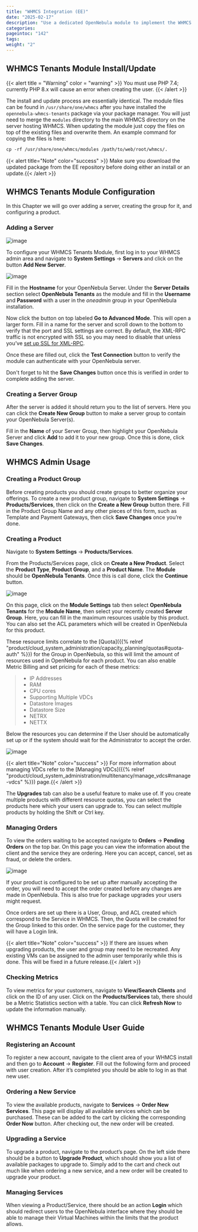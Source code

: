 ```yaml
---
title: "WHMCS Integration (EE)"
date: "2025-02-17"
description: "Use a dedicated OpenNebula module to implement the WHMCS web host billing automation solution"
categories:
pageintoc: "142"
tags:
weight: "2"
---
```


<a id="whmcs-tenants"></a>

<a id="whmcs-tenants-index"></a>

<!--# WHMCS Tenants Module (EE) -->
<a id="whmcs-tenants-instcfg"></a>

## WHMCS Tenants Module Install/Update

{{< alert title = "Warning" color = "warning" >}}
You must use PHP 7.4; currently PHP 8.x will cause an error when creating the user.
{{< /alert >}}

The install and update process are essentially identical. The module files can be found in  `/usr/share/one/whmcs` after you have installed the `opennebula-whmcs-tenants` package via your package manager. You will just need to merge the `modules` directory to the main WHMCS directory on the server hosting WHMCS. When updating the module just copy the files on top of the existing files and overwrite them. An example command for copying the files is here:

```default
cp -rf /usr/share/one/whmcs/modules /path/to/web/root/whmcs/.
```

{{< alert title="Note" color="success" >}}
Make sure you download the updated package from the EE repository before doing either an install or an update.{{< /alert >}} 

## WHMCS Tenants Module Configuration

In this Chapter we will go over adding a server, creating the group for it, and configuring a product.

### Adding a Server

![image](/images/whmcs_tenants_system_settings.png)

To configure your WHMCS Tenants Module, first log in to your WHMCS admin area and navigate to **System Settings** -> **Servers** and click on the button **Add New Server**.

![image](/images/whmcs_tenants_add_server.png)

Fill in the **Hostname** for your OpenNebula Server. Under the **Server Details** section select **OpenNebula Tenants** as the module and fill in the **Username** and **Password** with a user in the *oneadmin* group in your OpenNebula installation.

Now click the button on top labeled **Go to Advanced Mode**.  This will open a larger form. Fill in a name for the server and scroll down to the bottom to verify that the port and SSL settings are correct. By default, the XML-RPC traffic is not encrypted with SSL so you may need to disable that unless you’ve [set up SSL for XML-RPC](https://support.opennebula.pro/hc/en-us/articles/5101146829585).

Once these are filled out, click the **Test Connection** button to verify the module can authenticate with your OpenNebula server.

Don't forget to hit the **Save Changes** button once this is verified in order to complete adding the server.

### Creating a Server Group

After the server is added it should return you to the list of servers. Here you can click the **Create New Group** button to make a server group to contain your OpenNebula Server(s).

Fill in the **Name** of your Server Group, then highlight your OpenNebula Server and click **Add** to add it to your new group.  Once this is done, click **Save Changes**.


<a id="whmcs-tenants-admin"></a>

## WHMCS Admin Usage


### Creating a Product Group

Before creating products you should create groups to better organize your offerings.  To create a new product group, navigate to **System Settings** -> **Products/Services**, then click on the **Create a New Group** button there. Fill in the Product Group Name and any other pieces of this form, such as Template and Payment Gateways, then click **Save Changes** once you’re done.

### Creating a Product

Navigate to **System Settings** -> **Products/Services**.

From the Products/Services page, click on **Create a New Product**.  Select the **Product Type**, **Product Group**, and a **Product Name**.  The **Module** should be **OpenNebula Tenants**.  Once this is call done, click the **Continue** button.

![image](/images/whmcs_tenants_new_product.png)

On this page, click on the **Module Settings** tab then select **OpenNebula Tenants** for the **Module Name**, then select your recently created **Server Group**.  Here, you can fill in the maximum resources usable by this product. You can also set the ACL parameters which will be created in OpenNebula for this product.

These resource limits correlate to the [Quota]({{% relref "product/cloud_system_administration/capacity_planning/quotas#quota-auth" %}}) for the Group in OpenNebula, so this will limit the amount of resources used in OpenNebula for each product.  You can also enable Metric Billing and set pricing for each of these metrics:

> * IP Addresses
> * RAM
> * CPU cores
> * Supporting Multiple VDCs
> * Datastore Images
> * Datastore Size
> * NETRX
> * NETTX

Below the resources you can determine if the User should be automatically set up or if the system should wait for the Administrator to accept the order.

![image](/images/whmcs_tenants_module_settings.png)

{{< alert title="Note" color="success" >}}
For more information about managing VDCs refer to the [Managing VDCs]({{% relref "product/cloud_system_administration/multitenancy/manage_vdcs#manage-vdcs" %}}) page.{{< /alert >}} 

The **Upgrades** tab can also be a useful feature to make use of.  If you create multiple products with different resource quotas, you can select the products here which your users can upgrade to.  You can select multiple products by holding the Shift or Ctrl key.

### Managing Orders

To view the orders waiting to be accepted navigate to **Orders** -> **Pending Orders** on the top bar. On this page you can view the information about the client and the service they are ordering. Here you can accept, cancel, set as fraud, or delete the orders.

![image](/images/whmcs_tenants_accept_order.png)

If your product is configured to be set up after manually accepting the order, you will need to accept the order created before any changes are made in OpenNebula. This is also true for package upgrades your users might request.

Once orders are set up there is a User, Group, and ACL created which correspond to the Service in WHMCS. Then, the Quota will be created for the Group linked to this order. On the service page for the customer, they will have a Login link.

{{< alert title="Note" color="success" >}}
If there are issues when upgrading products, the user and group may need to be recreated. Any existing VMs can be assigned to the admin user temporarily while this is done. This will be fixed in a future release.{{< /alert >}} 

### Checking Metrics

To view metrics for your customers, navigate to **View/Search Clients** and click on the ID of any user. Click on the **Products/Services** tab, there should be a Metric Statistics section with a table. You can click **Refresh Now** to update the information manually.

<a id="whmcs-tenants-user"></a>

## WHMCS Tenants Module User Guide

### Registering an Account

To register a new account, navigate to the client area of your WHMCS install and then go to **Account** -> **Register**.  Fill out the following form and proceed with user creation. After it’s completed you should be able to log in as that new user.

### Ordering a New Service

To view the available products, navigate to **Services** -> **Order New Services**. This page will display all available services which can be purchased.  These can be added to the cart by clicking the corresponding **Order Now** button. After checking out, the new order will be created.

### Upgrading a Service

To upgrade a product, navigate to the product’s page.  On the left side there should be a button to **Upgrade Product**, which should show you a list of available packages to upgrade to. Simply add to the cart and check out much like when ordering a new service, and a new order will be created to upgrade your product.

### Managing Services

When viewing a Product/Service, there should be an action **Login** which should redirect users to the OpenNebula interface where they should be able to manage their Virtual Machines within the limits that the product allows.

